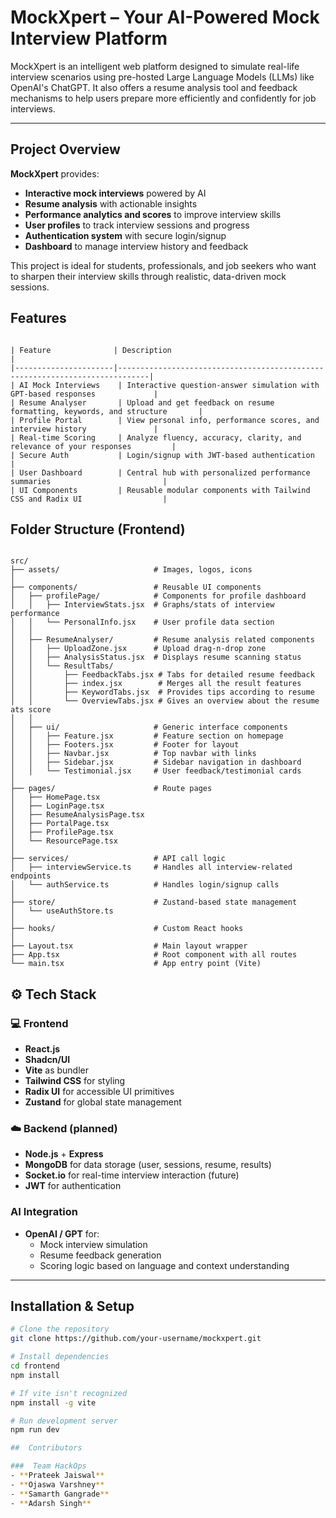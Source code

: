 #  MockXpert – Your AI-Powered Mock Interview Platform

MockXpert is an intelligent web platform designed to simulate real-life interview scenarios using pre-hosted Large Language Models (LLMs) like OpenAI's ChatGPT. It also offers a resume analysis tool and feedback mechanisms to help users prepare more efficiently and confidently for job interviews.

---

##  Project Overview

**MockXpert** provides:

- **Interactive mock interviews** powered by AI  
- **Resume analysis** with actionable insights  
- **Performance analytics and scores** to improve interview skills  
- **User profiles** to track interview sessions and progress  
- **Authentication system** with secure login/signup  
- **Dashboard** to manage interview history and feedback  

This project is ideal for students, professionals, and job seekers who want to sharpen their interview skills through realistic, data-driven mock sessions.



##  Features
```

| Feature              | Description                                                                 |
|----------------------|-----------------------------------------------------------------------------|
| AI Mock Interviews    | Interactive question-answer simulation with GPT-based responses             |
| Resume Analyser       | Upload and get feedback on resume formatting, keywords, and structure       |
| Profile Portal        | View personal info, performance scores, and interview history               |
| Real-time Scoring     | Analyze fluency, accuracy, clarity, and relevance of your responses         |
| Secure Auth           | Login/signup with JWT-based authentication                                  |
| User Dashboard        | Central hub with personalized performance summaries                         |
| UI Components         | Reusable modular components with Tailwind CSS and Radix UI                  |

```


## Folder Structure (Frontend)
```

src/
├── assets/                     # Images, logos, icons
│
├── components/                 # Reusable UI components
│   ├── profilePage/            # Components for profile dashboard
│   │   ├── InterviewStats.jsx  # Graphs/stats of interview performance
│   │   └── PersonalInfo.jsx    # User profile data section
│   │
│   ├── ResumeAnalyser/         # Resume analysis related components
│   │   ├── UploadZone.jsx      # Upload drag-n-drop zone
│   │   ├── AnalysisStatus.jsx  # Displays resume scanning status
│   │   └── ResultTabs/         
│   │       ├── FeedbackTabs.jsx # Tabs for detailed resume feedback
│   │       ├── index.jsx        # Merges all the result features
│   │       ├── KeywordTabs.jsx  # Provides tips according to resume
│   │       └── OverviewTabs.jsx # Gives an overview about the resume ats score
│   │
│   ├── ui/                     # Generic interface components
│   │   ├── Feature.jsx         # Feature section on homepage
│   │   ├── Footers.jsx         # Footer for layout
│   │   ├── Navbar.jsx          # Top navbar with links
│   │   ├── Sidebar.jsx         # Sidebar navigation in dashboard
│   │   └── Testimonial.jsx     # User feedback/testimonial cards
│
├── pages/                      # Route pages
│   ├── HomePage.tsx
│   ├── LoginPage.tsx
│   ├── ResumeAnalysisPage.tsx
│   ├── PortalPage.tsx
│   ├── ProfilePage.tsx
│   └── ResourcePage.tsx
│
├── services/                   # API call logic
│   ├── interviewService.ts     # Handles all interview-related endpoints
│   └── authService.ts          # Handles login/signup calls
│
├── store/                      # Zustand-based state management
│   └── useAuthStore.ts
│
├── hooks/                      # Custom React hooks
│
├── Layout.tsx                  # Main layout wrapper
├── App.tsx                     # Root component with all routes
└── main.tsx                    # App entry point (Vite)

```

## ⚙️ Tech Stack

### 💻 Frontend
- **React.js**
- **Shadcn/UI**
- **Vite** as bundler
- **Tailwind CSS** for styling
- **Radix UI** for accessible UI primitives
- **Zustand** for global state management

### ☁️ Backend (planned)
- **Node.js** + **Express**
- **MongoDB** for data storage (user, sessions, resume, results)
- **Socket.io** for real-time interview interaction (future)
- **JWT** for authentication

###  AI Integration
- **OpenAI / GPT** for:
  - Mock interview simulation
  - Resume feedback generation
  - Scoring logic based on language and context understanding

---

##  Installation & Setup

```bash
# Clone the repository
git clone https://github.com/your-username/mockxpert.git

# Install dependencies
cd frontend
npm install

# If vite isn't recognized
npm install -g vite

# Run development server
npm run dev

##  Contributors

###  Team HackOps
- **Prateek Jaiswal**
- **Ojaswa Varshney**
- **Samarth Gangrade**
- **Adarsh Singh**
